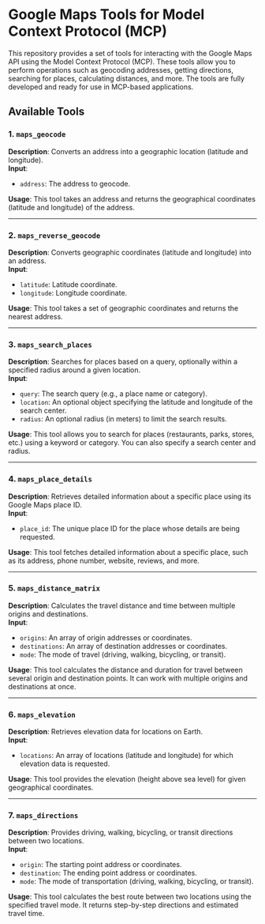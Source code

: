# Google Maps Tools for Model Context Protocol (MCP)

This repository provides a set of tools for interacting with the Google Maps API using the Model Context Protocol (MCP). These tools allow you to perform operations such as geocoding addresses, getting directions, searching for places, calculating distances, and more. The tools are fully developed and ready for use in MCP-based applications.

## Available Tools

### 1. `maps_geocode`
**Description**: Converts an address into a geographic location (latitude and longitude).  
**Input**: 
- `address`: The address to geocode.
  
**Usage**: This tool takes an address and returns the geographical coordinates (latitude and longitude) of the address.

---

### 2. `maps_reverse_geocode`
**Description**: Converts geographic coordinates (latitude and longitude) into an address.  
**Input**: 
- `latitude`: Latitude coordinate.
- `longitude`: Longitude coordinate.

**Usage**: This tool takes a set of geographic coordinates and returns the nearest address.

---

### 3. `maps_search_places`
**Description**: Searches for places based on a query, optionally within a specified radius around a given location.  
**Input**: 
- `query`: The search query (e.g., a place name or category).
- `location`: An optional object specifying the latitude and longitude of the search center.
- `radius`: An optional radius (in meters) to limit the search results.

**Usage**: This tool allows you to search for places (restaurants, parks, stores, etc.) using a keyword or category. You can also specify a search center and radius.

---

### 4. `maps_place_details`
**Description**: Retrieves detailed information about a specific place using its Google Maps place ID.  
**Input**: 
- `place_id`: The unique place ID for the place whose details are being requested.

**Usage**: This tool fetches detailed information about a specific place, such as its address, phone number, website, reviews, and more.

---

### 5. `maps_distance_matrix`
**Description**: Calculates the travel distance and time between multiple origins and destinations.  
**Input**: 
- `origins`: An array of origin addresses or coordinates.
- `destinations`: An array of destination addresses or coordinates.
- `mode`: The mode of travel (driving, walking, bicycling, or transit).

**Usage**: This tool calculates the distance and duration for travel between several origin and destination points. It can work with multiple origins and destinations at once.

---

### 6. `maps_elevation`
**Description**: Retrieves elevation data for locations on Earth.  
**Input**: 
- `locations`: An array of locations (latitude and longitude) for which elevation data is requested.

**Usage**: This tool provides the elevation (height above sea level) for given geographical coordinates.

---

### 7. `maps_directions`
**Description**: Provides driving, walking, bicycling, or transit directions between two locations.  
**Input**: 
- `origin`: The starting point address or coordinates.
- `destination`: The ending point address or coordinates.
- `mode`: The mode of transportation (driving, walking, bicycling, or transit).

**Usage**: This tool calculates the best route between two locations using the specified travel mode. It returns step-by-step directions and estimated travel time.
